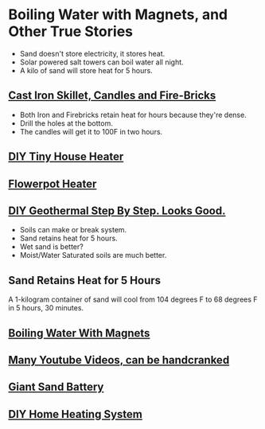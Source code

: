 # Boiling Water with Magnets, and Other True Stories

- Sand doesn't store electricity, it stores heat.  
- Solar powered salt towers can boil water all night. 
- A kilo of sand will store heat for 5 hours. 

## [Cast Iron Skillet, Candles and Fire-Bricks](https://www.youtube.com/watch?v=Wc7xm9CBzJ0)

- Both Iron and Firebricks retain heat for hours because they're dense. 
- Drill the holes at the bottom. 
- The candles will get it to 100F in two hours. 

## [DIY Tiny House Heater](https://www.youtube.com/watch?v=eyRzcwGbvwE)

## [Flowerpot Heater](https://www.youtube.com/watch?v=b11dqKJrulk)

## [DIY Geothermal Step By Step. Looks Good.](https://www.youtube.com/watch?v=iS4corLQMyY)

- Soils can make or break system.
- Sand retains heat for 5 hours. 
- Wet sand is better?
- Moist/Water Saturated soils are much better.  

## Sand Retains Heat for 5 Hours

A 1-kilogram container of sand will cool from 104 degrees F to 68 degrees F in 5 hours, 30 minutes.

## [Boiling Water With Magnets](https://www.youtube.com/watch?v=Ua6brgZha-4)

## [Many Youtube Videos, can be handcranked](https://www.youtube.com/results?search_query=boil+water+magnets)

## [Giant Sand Battery](https://www.youtube.com/watch?v=p9PZ9Mykv4o)

## [DIY Home Heating System](https://www.youtube.com/watch?v=MUWjjjFgXdg)

